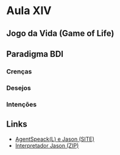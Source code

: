 # Aula XIV

## Jogo da Vida (Game of Life)

## Paradigma BDI

### Crenças

### Desejos

### Intenções

## Links

- [AgentSpeack(L) e Jason (SITE)](http://jason.sourceforge.net/wp/)
- [Interpretador Jason (ZIP)](http://sourceforge.net/projects/jason/files/jason/version%201.3.9/)